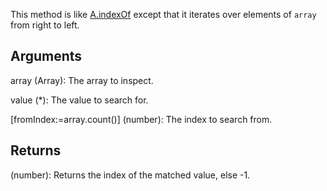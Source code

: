 This method is like [A.indexOf](/?id=indexof) except that it iterates over elements of `array` from right to left.


## Arguments
array (Array): The array to inspect.

value (*): The value to search for.

[fromIndex:=array.count()] (number): The index to search from.


## Returns
(number): Returns the index of the matched value, else -1.
